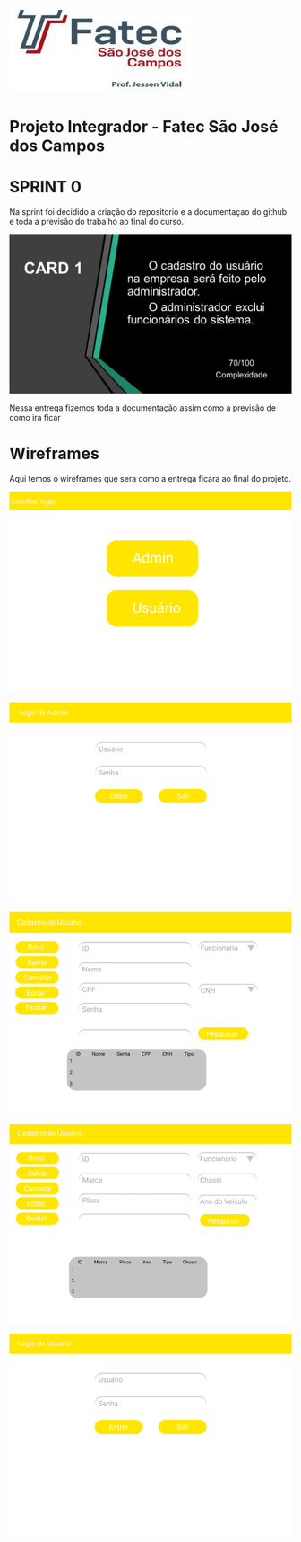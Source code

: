 ![Fatec.jpg](https://github.com/Felipe-Silva2002/projetoIntegrador/blob/master/Fatec.jpg)

# Projeto Integrador - Fatec São José dos Campos

# SPRINT 0

Na sprint foi decidido a criação do repositorio e a documentaçao do github e toda a previsão do trabalho ao final do curso.

![card 1.JPG](https://github.com/Felipe-Silva2002/projetoIntegrador/blob/master/card%201.JPG)

Nessa entrega fizemos toda a documentação assim como a previsão de como ira ficar 

# Wireframes

Aqui temos o wireframes que sera como a entrega ficara ao final do projeto.

![wireframe 1.png](https://github.com/Felipe-Silva2002/projetoIntegrador/blob/master/wireframe%201.png)

![wireframe 2.png](https://github.com/Felipe-Silva2002/projetoIntegrador/blob/master/wireframe%202.png)

![wireframe 3.png](https://github.com/Felipe-Silva2002/projetoIntegrador/blob/master/wireframe%203.png)

![wireframe 4.png](https://github.com/Felipe-Silva2002/projetoIntegrador/blob/master/wireframe%204.png)

![wireframe 5.png](https://github.com/Felipe-Silva2002/projetoIntegrador/blob/master/wireframe%205.png)
